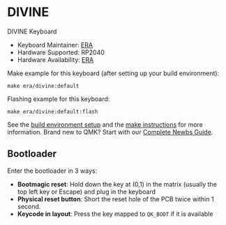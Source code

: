 # DIVINE

DIVINE Keyboard

* Keyboard Maintainer: [ERA](https://github.com/eerraa)
* Hardware Supported: RP2040
* Hardware Availability: [ERA](https://github.com/eerraa)

Make example for this keyboard (after setting up your build environment):

    make era/divine:default

Flashing example for this keyboard:

    make era/divine:default:flash

See the [build environment setup](https://docs.qmk.fm/#/getting_started_build_tools) and the [make instructions](https://docs.qmk.fm/#/getting_started_make_guide) for more information. Brand new to QMK? Start with our [Complete Newbs Guide](https://docs.qmk.fm/#/newbs).

## Bootloader

Enter the bootloader in 3 ways:

* **Bootmagic reset**: Hold down the key at (0,1) in the matrix (usually the top left key or Escape) and plug in the keyboard
* **Physical reset button**: Short the reset hole of the PCB twice within 1 second.
* **Keycode in layout**: Press the key mapped to `QK_BOOT` if it is available